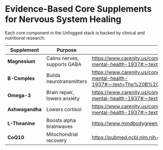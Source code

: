 # Evidence-Based Core Supplements for Nervous System Healing

Each core component in the Unfogged stack is backed by clinical and nutritional research:

| Supplement | Purpose | Backed Research |
|-----------|---------|-----------------|
| **Magnesium** | Calms nerves, supports GABA | https://www.carenity.us/condition-information/magazine/nutrition/10-natural-supplements-that-can-transform-your-mental-health-1937#:~:text=Magnesium |
| **B-Complex** | Builds neurotransmitters | https://www.carenity.us/condition-information/magazine/nutrition/10-natural-supplements-that-can-transform-your-mental-health-1937#:~:text=The%20B%20vitamin%20group%2C%20including,and%20improve%20overall%20psychological%20health |
| **Omega-3** | Brain repair, lowers anxiety | https://www.carenity.us/condition-information/magazine/nutrition/10-natural-supplements-that-can-transform-your-mental-health-1937#:~:text=and%20cognitive%20function,and%20support%20overall%20brain%20health |
| **Ashwagandha** | Lowers cortisol | https://www.carenity.us/condition-information/magazine/nutrition/10-natural-supplements-that-can-transform-your-mental-health-1937#:~:text=Ashwagandha |
| **L-Theanine** | Boosts alpha brainwaves | https://www.mindbodygreen.com/articles/diet-that-improved-my-sleep-energy-anxiety |
| **CoQ10** | Mitochondrial recovery | https://pubmed.ncbi.nlm.nih.gov/19356339/